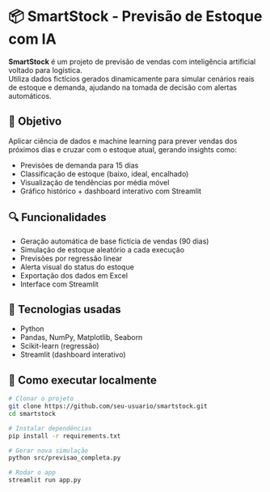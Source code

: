 # 📦 SmartStock - Previsão de Estoque com IA

**SmartStock** é um projeto de previsão de vendas com inteligência artificial voltado para logística.  
Utiliza dados fictícios gerados dinamicamente para simular cenários reais de estoque e demanda, ajudando na tomada de decisão com alertas automáticos.

## 🎯 Objetivo

Aplicar ciência de dados e machine learning para prever vendas dos próximos dias e cruzar com o estoque atual, gerando insights como:

- Previsões de demanda para 15 dias
- Classificação de estoque (baixo, ideal, encalhado)
- Visualização de tendências por média móvel
- Gráfico histórico + dashboard interativo com Streamlit

## 🔍 Funcionalidades

- Geração automática de base fictícia de vendas (90 dias)
- Simulação de estoque aleatório a cada execução
- Previsões por regressão linear
- Alerta visual do status do estoque
- Exportação dos dados em Excel
- Interface com Streamlit

## 🧠 Tecnologias usadas

- Python
- Pandas, NumPy, Matplotlib, Seaborn
- Scikit-learn (regressão)
- Streamlit (dashboard interativo)

## 🏁 Como executar localmente

```bash
# Clonar o projeto
git clone https://github.com/seu-usuario/smartstock.git
cd smartstock

# Instalar dependências
pip install -r requirements.txt

# Gerar nova simulação
python src/previsao_completa.py

# Rodar o app
streamlit run app.py